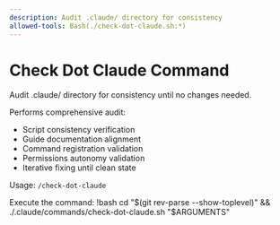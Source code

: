 ```yaml
---
description: Audit .claude/ directory for consistency
allowed-tools: Bash(./check-dot-claude.sh:*)
---
```


# Check Dot Claude Command

Audit .claude/ directory for consistency until no changes needed.

Performs comprehensive audit:
- Script consistency verification
- Guide documentation alignment  
- Command registration validation
- Permissions autonomy validation
- Iterative fixing until clean state

Usage: `/check-dot-claude`

Execute the command:
!bash
cd "$(git rev-parse --show-toplevel)" && ./.claude/commands/check-dot-claude.sh "$ARGUMENTS"